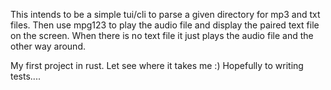  This intends to be a simple tui/cli to parse a given directory for mp3 and txt files. Then use mpg123 to play the audio file
 and display the paired text file on the screen. When there is no text file it just plays the audio file and the other
 way around. 
 
 My first project in rust. Let see where it takes me :) Hopefully to writing tests....